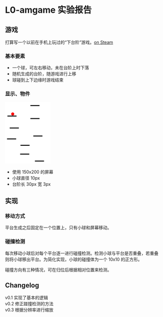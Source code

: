 # L0-amgame 实验报告

## 游戏

打算写一个以前在手机上玩过的“下台阶”游戏。[on Steam](https://store.steampowered.com/app/1407800/Ball_Fall/)

### 基本要素

- 一个球，可左右移动，未在台阶上时下落
- 随机生成的台阶，随游戏进行上移
- 球碰到上下边缘时游戏结束

### 显示、物件

![示意图](images/game1.png)

- 使用 150x200 的屏幕
- 小球直径 10px
- 台阶长 30px 宽 3px

## 实现

### 移动方式

平台生成之后固定在一个位置上，只有小球和屏幕移动。

### 碰撞检测

每次移动小球后对每个平台逐一进行碰撞检测。检测小球与平台是否重叠，若重叠则将小球移出平台。为简化实现，小球的碰撞体为一个 10x10 的正方形。

碰撞方向有三种情况，可在归位后根据相对位置来检测。

## Changelog

v0.1 实现了基本的逻辑  
v0.2 修正踫撞检测的方法  
v0.3 根据分辨率进行缩放
